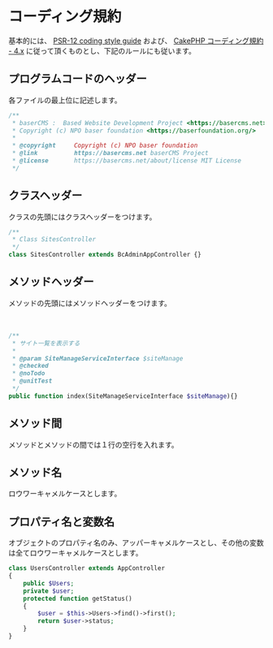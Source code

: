 # コーディング規約

基本的には、 [PSR-12 coding style guide](http://www.php-fig.org/psr/psr-12/) および、 [CakePHP コーディング規約 - 4.x](https://book.cakephp.org/4/ja/contributing/cakephp-coding-conventions.html) に従って頂くものとし、下記のルールにも従います。

## プログラムコードのヘッダー

各ファイルの最上位に記述します。
```php
/**
 * baserCMS :  Based Website Development Project <https://basercms.net>
 * Copyright (c) NPO baser foundation <https://baserfoundation.org/>
 *
 * @copyright     Copyright (c) NPO baser foundation
 * @link          https://basercms.net baserCMS Project
 * @license       https://basercms.net/about/license MIT License
 */
```
 
## クラスヘッダー

クラスの先頭にはクラスヘッダーをつけます。

```php
/**
 * Class SitesController
 */
class SitesController extends BcAdminAppController {}
```

 
## メソッドヘッダー

メソッドの先頭にはメソッドヘッダーをつけます。

　
```php
/**
 * サイト一覧を表示する
 * 
 * @param SiteManageServiceInterface $siteManage
 * @checked
 * @noTodo
 * @unitTest
 */
public function index(SiteManageServiceInterface $siteManage){}
```

 
## メソッド間

メソッドとメソッドの間では１行の空行を入れます。

 
## メソッド名

ロウワーキャメルケースとします。  

 
## プロパティ名と変数名

オブジェクトのプロパティ名のみ、アッパーキャメルケースとし、その他の変数は全てロウワーキャメルケースとします。  

```php
class UsersController extends AppController 
{
    public $Users;
    private $user;
    protected function getStatus()
    {
        $user = $this->Users->find()->first();
        return $user->status;
    } 
}
```
　

